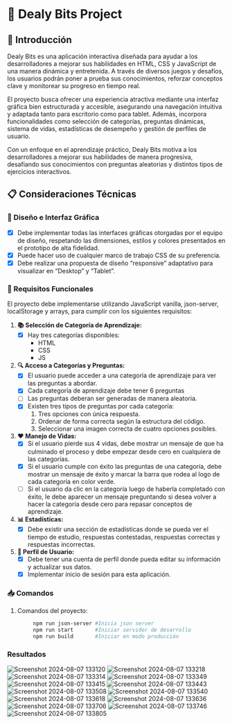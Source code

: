 # 🚀 Dealy Bits Project

## 📝 Introducción
Dealy Bits es una aplicación interactiva diseñada para ayudar a los desarrolladores a mejorar sus habilidades en HTML, CSS y JavaScript de una manera dinámica y entretenida. A través de diversos juegos y desafíos, los usuarios podrán poner a prueba sus conocimientos, reforzar conceptos clave y monitorear su progreso en tiempo real.

El proyecto busca ofrecer una experiencia atractiva mediante una interfaz gráfica bien estructurada y accesible, asegurando una navegación intuitiva y adaptada tanto para escritorio como para tablet. Además, incorpora funcionalidades como selección de categorías, preguntas dinámicas, sistema de vidas, estadísticas de desempeño y gestión de perfiles de usuario.

Con un enfoque en el aprendizaje práctico, Dealy Bits motiva a los desarrolladores a mejorar sus habilidades de manera progresiva, desafiando sus conocimientos con preguntas aleatorias y distintos tipos de ejercicios interactivos.


## 📋 Consideraciones Técnicas

### 🎨 Diseño e Interfaz Gráfica
- [x] Debe implementar todas las interfaces gráficas otorgadas por el equipo de diseño, respetando las dimensiones, estilos y colores presentados en el prototipo de alta fidelidad.
- [x] Puede hacer uso de cualquier marco de trabajo CSS de su preferencia.
- [x] Debe realizar una propuesta de diseño “responsive” adaptativo para visualizar en “Desktop” y “Tablet”.

### 🔧 Requisitos Funcionales
El proyecto debe implementarse utilizando JavaScript vanilla, json-server, localStorage y arrays, para cumplir con los siguientes requisitos:

1. **📚 Selección de Categoría de Aprendizaje:**
   - [x] Hay tres categorías disponibles:
     - HTML
     - CSS
     - JS

2. **🔍 Acceso a Categorías y Preguntas:**
   - [x] El usuario puede acceder a una categoría de aprendizaje para ver las preguntas a abordar.
   - [x] Cada categoría de aprendizaje debe tener 6 preguntas 
   - [ ] Las preguntas deberan ser generadas de manera aleatoria.
   - [x] Existen tres tipos de preguntas por cada categoría:
     1. Tres opciones con única respuesta.
     2. Ordenar de forma correcta según la estructura del código.
     3. Seleccionar una imagen correcta de cuatro opciones posibles.

3. **❤️ Manejo de Vidas:**
   - [x] Si el usuario pierde sus 4 vidas, debe mostrar un mensaje de que ha culminado el proceso y debe empezar desde cero en cualquiera de las categorías.
   - [x] Si el usuario cumple con éxito las preguntas de una categoría, debe mostrar un mensaje de éxito y marcar la barra que rodea al logo de cada categoría en color verde.
   - [ ] Si el usuario da clic en la categoría luego de haberla completado con éxito, le debe aparecer un mensaje preguntando si desea volver a hacer la categoría desde cero para repasar conceptos de aprendizaje.

4. **📊 Estadísticas:**
   - [x] Debe existir una sección de estadísticas donde se pueda ver el tiempo de estudio, respuestas contestadas, respuestas correctas y respuestas incorrectas.

5. **👤 Perfil de Usuario:**
   - [x] Debe tener una cuenta de perfil donde pueda editar su información y actualizar sus datos.
   - [x] Implementar inicio de sesión para esta aplicación.

### 📥 Comandos
1. Comandos del proyecto:
   ```bash
        npm run json-server #Inicia json server
        npm run start       #Iniciar servidor de desarrollo
        npm run build       #Iniciar en modo producción
    ```
### Resultados
![Screenshot 2024-08-07 133120](https://github.com/user-attachments/assets/97ea0067-e59e-456e-803c-c6ba392eb908)
![Screenshot 2024-08-07 133218](https://github.com/user-attachments/assets/293f0516-108d-492a-863e-55035bb856c6)
![Screenshot 2024-08-07 133314](https://github.com/user-attachments/assets/e6f3b81e-0eea-43a2-bd6d-8856048ff873)
![Screenshot 2024-08-07 133349](https://github.com/user-attachments/assets/3b36282a-5756-456c-ac8f-5eac7c554d2d)
![Screenshot 2024-08-07 133415](https://github.com/user-attachments/assets/9bb5b81d-9361-4ac3-af55-9f30b0cb13b0)
![Screenshot 2024-08-07 133443](https://github.com/user-attachments/assets/120d9850-af06-4eb5-9958-d1569cdee654)
![Screenshot 2024-08-07 133508](https://github.com/user-attachments/assets/37f4255e-ef23-442e-b69a-be525976ffc2)
![Screenshot 2024-08-07 133540](https://github.com/user-attachments/assets/cd8833f1-1be9-46b6-b1c2-4eb8c2d58130)
![Screenshot 2024-08-07 133618](https://github.com/user-attachments/assets/ad1f9cee-566b-4bb3-b48e-a3d857d199a0)
![Screenshot 2024-08-07 133636](https://github.com/user-attachments/assets/5300e328-8b80-4da3-ba64-49a22460142b)
![Screenshot 2024-08-07 133706](https://github.com/user-attachments/assets/5364dff7-e0eb-47f8-97a1-f1a849028a6b)
![Screenshot 2024-08-07 133746](https://github.com/user-attachments/assets/0f8b4ad2-7261-46d8-b02f-23758ea80297)
![Screenshot 2024-08-07 133805](https://github.com/user-attachments/assets/b3a7c7d0-d41b-4b2c-b9db-d1ee8b521c71)

